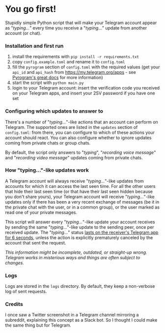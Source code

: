 # You go first!

Stupidly simple Python script that will make your Telegram account appear as "_typing..._" every time you receive a "_typing..._" update from another account (or chat).

### Installation and first run

1. install the requirements with `pip install -r requirements.txt`
2. copy `config.example.toml` and rename it to `config.toml`
3. fill the `pyrogram` section of `config.toml` with the required values (get your `api_id` and `api_hash` from https://my.telegram.org/apps - see [Pyrogram's great docs](https://docs.pyrogram.org/intro/quickstart) for more information)
4. start the script with `python main.py`
5. login to your Telegram account: insert the verification code you received on your Telegram apps, and insert your 2SV password if you have one set

### Configuring which updates to answer to

There's a number of "_typing..._"-like actions that an account can perform on Telegram. The supported ones are listed in the `updates` section of `config.toml`: from there, you can configure to which of these actions your account should react. You can also configure whether to ignore updates coming from private chats or group chats.

By default, the script only answers to "_typing_", "_recording voice message_" and "_recording video message_" updates coming from private chats.

### How "typing..."-like updates work

A Telegram account will always receive "_typing..._"-like updates from accounts for which it can access the last seen time. 
For all the other users that hide their last seen time (or that have their last seen hidden because you don't share yours), your Telegram account will receive "_typing..._"-like updates only if there has been a very recent exchange of messages (be it in the private chat with the user, or in a common group), or the user marked as read one of your private messages.

This script will answer every "_typing..._"-like update your account receives by sending the same "_typing..._"-like update to the sending peer, once per received update. The "_typing..._" status [lasts on the receiver's Telegram app for 6 seconds](https://core.telegram.org/constructor/updateUserTyping), unless the action is explicitly prematurely canceled by the account that sent the request.

_This information might be incomplete, outdated, or straight-up wrong. Telegram works in misterious ways and things are often subject to changes._

### Logs

Logs are stored in the `logs` directory. By default, they keep a non-verbose log of sent requests.

### Credits

I once saw a Twitter screenshot in a Telegram channel mirroring a subreddit, explaining this concept as a Slack bot. So I thought I could make the same thing but for Telegram.